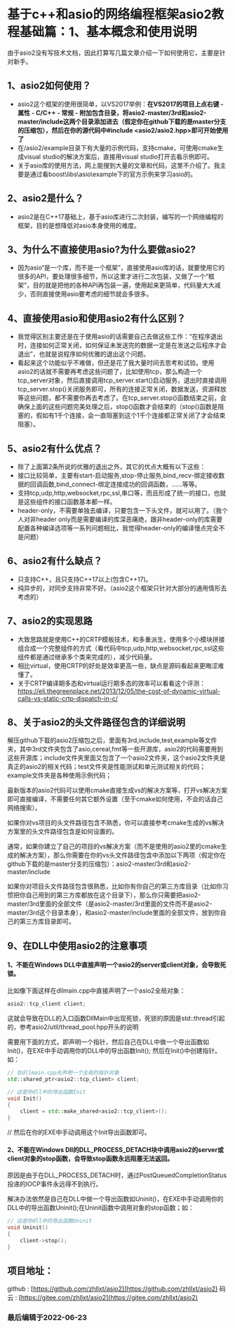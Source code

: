 # 基于c++和asio的网络编程框架asio2教程基础篇：1、基本概念和使用说明
由于asio2没有写技术文档，因此打算写几篇文章介绍一下如何使用它，主要是针对新手。
## 1、asio2如何使用？
 - asio2这个框架的使用很简单，以VS2017举例：**在VS2017的项目上点右键 - 属性 - C/C++ - 常规 - 附加包含目录，将asio2-master/3rd和asio2-master/include这两个目录添加进去（假定你在github下载的是master分支的压缩包），然后在你的源代码中#include <asio2/asio2.hpp>即可开始使用了**
 - 在/asio2/example目录下有大量的示例代码，支持cmake，可使用cmake生成visual studio的解决方案后，直接用visual studio打开去看示例即可。
 - 关于asio库的使用方法，网上能搜到大量的文章和代码，这里不介绍了。我主要是通过看boost\libs\asio\example下的官方示例来学习asio的。　　
## 2、asio2是什么？
 - asio2是在C++17基础上，基于asio库进行二次封装，编写的一个网络编程的框架，目的是想降低对asio本身使用的难度。
## 3、为什么不直接使用asio?为什么要做asio2?
 - 因为asio“是一个库，而不是一个框架”，直接使用asio库的话，就要使用它的很多的API，要处理很多细节，所以这里才进行二次包装，又做了一个“框架”，目的就是把他的各种API再包装一遍，使用起来更简单，代码量大大减少，否则直接使用asio要考虑的细节就会多很多。
## 4、直接使用asio和使用asio2有什么区别？
 - 我觉得区别主要还是在于使用asio的话需要自己去做这些工作：“在程序退出时，连接如何正常关闭，如何保证未发送完的数据一定是在发送之后程序才会退出”，也就是说程序如何优雅的退出这个问题。
 - 看起来这个功能似乎不难做，但还是花了我大量时间去思考和试验。使用asio2的话就不需要再考虑这些问题了，比如使用tcp，那么构造一个tcp_server对象，然后直接调用tcp_server.start()启动服务，退出时直接调用tcp_server.stop()关闭服务即可，所有的连接正常关闭，数据发送，资源释放等这些问题，都不需要你再去考虑了。在tcp_server.stop()函数结束之前，会确保上面的这些问题完美处理之后，stop()函数才会结束的（stop()函数是阻塞的，假如有1千个连接，会一直阻塞到这个1千个连接都正常关闭了才会结束阻塞）。
## 5、asio2有什么优点？
 - 除了上面第2条所说的优雅的退出之外，其它的优点大概有以下这些：
 - 接口比较简单，主要有start-启动服务,stop-停止服务,bind_recv-绑定接收数据的回调函数,bind_connect-绑定连接成功的回调函数，......等等。
 - 支持tcp,udp,http,websocket,rpc,ssl,串口等，而且形成了统一的接口，也就是这些组件的接口函数基本都一样。
 - header-only，不需要单独去编译，只要包含一下头文件，就可以用了。（我个人对非header only而是需要编译的库深恶痛绝，跟非header-only的库需要配置各种编译选项等一系列问题相比，我觉得header-only的编译慢点完全不是问题）
## 6、asio2有什么缺点？
 - 只支持C++，且只支持C++17以上(包含C++17)。
 - 纯异步的，对同步支持非常不好。（asio2这个框架只针对大部分的通用情形去考虑的）
## 7、asio2的实现思路
 - 大致思路就是使用C++的CRTP模板技术，和多重派生，使用多个小模块拼接组合成一个完整组件的方式（看代码中tcp,udp,http,websocket,rpc,ssl这些组件都是通过继承多个类来完成的），减少代码量。
 - 相比virtual，使用CRTP的好处是效率更高一些，缺点是源码看起来更晦涩难懂了。
 - 关于CRTP编译期多态和virtual运行期多态的效率可以看看这个评测：[https://eli.thegreenplace.net/2013/12/05/the-cost-of-dynamic-virtual-calls-vs-static-crtp-dispatch-in-c/
](https://eli.thegreenplace.net/2013/12/05/the-cost-of-dynamic-virtual-calls-vs-static-crtp-dispatch-in-c/)
## 8、关于asio2的头文件路径包含的详细说明
解压github下载的asio2压缩包之后，里面有3rd,include,test,example等文件夹，其中3rd文件夹包含了asio,cereal,fmt等一些开源库，asio2的代码需要用到这些开源库；include文件夹里面又包含了一个asio2文件夹，这个asio2文件夹是真正的asio2的相关代码；test文件夹是性能测试和单元测试相关的代码；example文件夹是各种使用示例代码；

最新版本的asio2代码可以使用cmake直接生成vs的解决方案等，打开vs解决方案即可直接编译，不需要任何其它额外设置（至于cmake如何使用，不会的话自己网络搜索）。

如果你对vs项目的头文件路径包含不熟悉，你可以直接参考cmake生成的vs解决方案里的头文件路径包含是如何设置的。

通常，如果你建立了自己的项目的vs解决方案（而不是使用的asio2里的cmake生成的解决方案），那么你需要在你的vs头文件路径包含中添加以下两项（假定你在github下载的是master分支的压缩包）：asio2-master/3rd和asio2-master/include

如果你对项目头文件路径包含很熟悉，比如你有你自己的第三方库目录（比如你习惯把你自己用到的第三方库都放在这个目录下），那么你只需要把asio2-master/3rd里面的全部文件（是asio2-master/3rd里面的文件而不是asio2-master/3rd这个目录本身），和asio2-master/include里面的全部文件，放到你自己的第三方库目录即可。
## 9、在DLL中使用asio2的注意事项
#### 1、不能在Windows DLL中直接声明一个asio2的server或client对象，会导致死锁。

比如像下面这样在dllmain.cpp中直接声明了一个asio2全局对象：

```cpp
asio2::tcp_client client;
```

这就会导致在DLL的入口函数DllMain中出现死锁，死锁的原因是std::thread引起的，参考asio2/util/thread_pool.hpp开头的说明

需要用下面的方式，即声明一个指针，然后自己在DLL中做一个导出函数如Init()，在EXE中手动调用你的DLL中的导出函数Init();
然后在Init()中创建指针。如：


```cpp
// 在dllmain.cpp先声明一个全局的指针对象
std::shared_ptr<asio2::tcp_client> client;
```


```cpp
// 这是你dll中的导出函数Init
void Init()
{
    client = std::make_shared<asio2::tcp_client>();
}
```

// 然后在你的EXE中手动调用这个Init导出函数即可。

#### 2、不能在Windows Dll的DLL_PROCESS_DETACH块中调用asio2的server或client对象的stop函数，会导致stop函数永远阻塞无法返回。
原因是由于在DLL_PROCESS_DETACH时，通过PostQueuedCompletionStatus投递的IOCP事件永远得不到执行。

解决办法依然是自己在DLL中做一个导出函数如Uninit()，在EXE中手动调用你的DLL中的导出函数Uninit();在Uninit函数中调用对象的stop函数；如：
```cpp
// 这是你dll中的导出函数Uninit
void Uninit()
{
    client->stop();
}
```
## 项目地址：
github : [https://github.com/zhllxt/asio2](https://github.com/zhllxt/asio2)
码云 : [https://gitee.com/zhllxt/asio2](https://gitee.com/zhllxt/asio2)

### 最后编辑于2022-06-23
